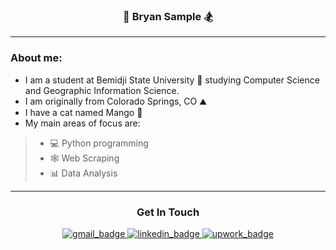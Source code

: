 ### <div align="middle">🌲 **Bryan Sample** 🏂 </div>

---

### About me:
- I am a student at Bemidji State University 🦫 studying Computer Science and Geographic Information Science.
- I am originally from Colorado Springs, CO ⛰️
- I have a cat named Mango 🥭
- My main areas of focus are:
>  - 💻 Python programming
>  - 🕸️ Web Scraping
>  - 📊 Data Analysis

---

### <div align="middle"> Get In Touch</div>

<div id="badges" align="middle">
  <a id="gmail" href="bryanjsample@gmail.com">
    <img src="https://img.shields.io/badge/Gmail-D14836?style=for-the-badge&logo=gmail&logoColor=white" alt="gmail_badge"/>
  </a>
  <a id="linkedin" href="www.linkedin.com/in/bryanjsample">
    <img src="https://img.shields.io/badge/LinkedIn-0077B5?style=for-the-badge&logo=linkedin&logoColor=white" alt="linkedin_badge"/>
  </a>
  <a id="upwork" href="https://www.upwork.com/freelancers/~01f7a0c158d2207cdf">
    <img src="https://img.shields.io/badge/UpWork-6FDA44?style=for-the-badge&logo=Upwork&logoColor=white" alt="upwork_badge"/>
  </a>
</div>
